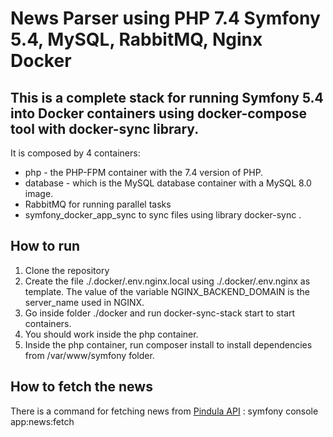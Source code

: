 # News Parser using PHP 7.4 Symfony 5.4, MySQL, RabbitMQ, Nginx Docker

## This is a complete stack for running Symfony 5.4 into Docker containers using docker-compose tool with docker-sync library.

It is composed by 4 containers:

- php - the PHP-FPM container with the 7.4 version of PHP.
- database - which is the MySQL database container with a MySQL 8.0 image.
- RabbitMQ for running parallel tasks
- symfony_docker_app_sync to sync files using library docker-sync .

## How to run

1. Clone the repository
2. Create the file ./.docker/.env.nginx.local using ./.docker/.env.nginx as template. The value of the variable NGINX_BACKEND_DOMAIN is the server_name used in NGINX.
3. Go inside folder ./docker and run docker-sync-stack start to start containers.
4. You should work inside the php container. 
5. Inside the php container, run composer install to install dependencies from /var/www/symfony folder.


## How to fetch the news

There is a command for fetching news from [Pindula API](https://zero.pindula.co.zw/api/posts/) : symfony console app:news:fetch